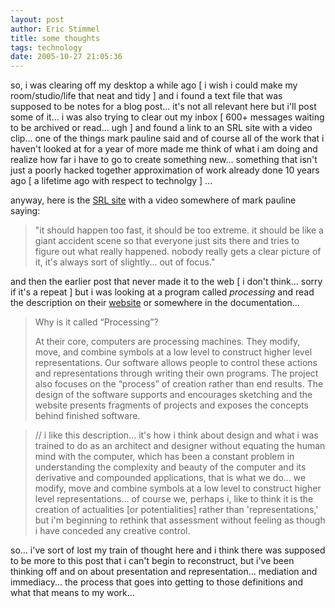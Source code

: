 ```yaml
---
layout: post
author: Eric Stimmel
title: some thoughts
tags: technology
date: 2005-10-27 21:05:36
--- 
```



so, i was clearing off my desktop a while ago [ i wish i could make my room/studio/life that neat and tidy ] and i found a text file that was supposed to be notes for a blog post... it's not all relevant here but i'll post some of it... i was also trying to clear out my inbox [ 600+ messages waiting to be archived or read... ugh ] and found a link to an SRL site with a video clip... one of the things mark pauline said and of course all of the work that i haven't looked at for a year of more made me think of what i am doing and realize how far i have to go to create something new... something that isn't just a poorly hacked together approximation of work already done 10 years ago [ a lifetime ago with respect to technolgy ] ...

anyway, here is the [SRL site][] with a video somewhere of mark pauline saying:

> "it should happen too fast, it should be too extreme. it should be like a giant accident scene so that everyone just sits there and tries to figure out what really happened. nobody really gets a clear picture of it, it's always sort of slightly... out of focus."

and then the earlier post that never made it to the web [ i don't think... sorry if it's a repeat ] but i was looking at a program called *processing* and read the description on their [website][] or somewhere in the documentation...

> Why is it called “Processing”?
>  
>  At their core, computers are processing machines. They modify, move, and
>  combine symbols at a low level to construct higher level
>  representations. Our software allows people to control these actions and
>  representations through writing their own programs. The project also
>  focuses on the “process” of creation rather than end results. The design
>  of the software supports and encourages sketching and the website
>  presents fragments of projects and exposes the concepts behind finished
>  software.

> // i like this description... it's how i think about design and what i was trained to do as an architect and designer without equating the human mind with the computer, which has been a constant problem in understanding the complexity and beauty of the computer and its derivative and compounded applications, that is what we do... we modify, move and combine symbols at a low level to construct higher level representations... of course we, perhaps i, like to think it is the creation of actualities [or potentialities] rather than 'representations,' but i'm beginning to rethink that assessment without feeling as though i have conceded any creative control.

so... i've sort of lost my train of thought here and i think there was supposed to be more to this post that i can't begin to reconstruct, but i've been thinking off and on about presentation and representation... mediation and immediacy... the process that goes into getting to those definitions and what that means to my work...

  [SRL site]: http://www.srl.org
  [website]: http://www.processing.org/

